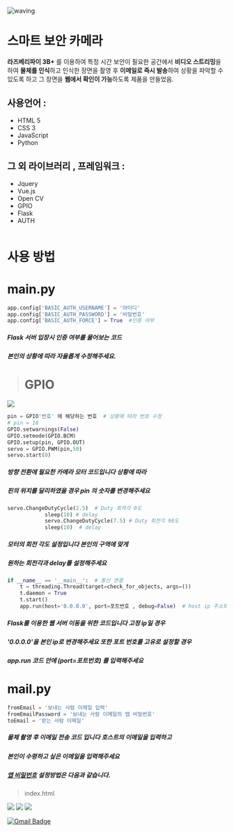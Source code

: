 ![waving](https://capsule-render.vercel.app/api?type=waving&height=200&text=Smart-Security&fontAlign=58&fontAlignY=30&color=gradient)

# 스마트 보안 카메라
 
 **라즈베리파이 3B+** 를 이용하여 특정 시간 보안이 필요한 공간에서 **비디오 스트리밍**을 하여
 **물체를 인식**하고 인식한 장면을 촬영 후 **이메일로 즉시 발송**하여 상황을 파악할 수 있도록 하고
 그 장면을 **웹에서 확인이 가능**하도록 제품을 만들었음.
 
## 사용언어 :
* HTML 5
* CSS 3
* JavaScript
* Python

## 그 외 라이브러리 , 프레임워크 :
* Jquery
* Vue.js
* Open CV
* GPIO
* Flask
* AUTH

<img scr="https://user-images.githubusercontent.com/79081800/114302764-6f564a80-9b05-11eb-9055-6682a97cf69d.jpg">

# 사용 방법

# main.py
```python
app.config['BASIC_AUTH_USERNAME'] = '아이디'
app.config['BASIC_AUTH_PASSWORD'] = '비밀번호'
app.config['BASIC_AUTH_FORCE'] = True  #인증 여부
```
##### Flask 서버 입장시 인증 여부를 물어보는 코드
##### 본인의 상황에 따라 자율롭게 수정해주세요.
> # GPIO

<img src="https://user-images.githubusercontent.com/79081800/116015139-4a201b00-a673-11eb-9822-d424116e3e57.png">


```python
pin = GPIO'번호' 에 해당하는 번호  # 상황에 따라 번호 수정
# pin = 18
GPIO.setwarnings(False)
GPIO.setmode(GPIO.BCM)
GPIO.setup(pin, GPIO.OUT)
servo = GPIO.PWM(pin,50)
servo.start(0) 
```

##### 방향 전환에 필요한 카메라 모터 코드입니다 상황에 따라
##### 핀의 위치를 달리하였을 경우 pin 의 숫자를 변경해주세요

```python
servo.ChangeDutyCycle(2.5)  # Duty 회적각 0도
            sleep(10) # delay
            servo.ChangeDutyCycle(7.5) # Duty 회전각 90도
            sleep(10)  # delay
```

##### 모터의 회전 각도 설정입니다 본인의 구역에 맞게
##### 원하는 회전각과 delay를 설정해주세요

```python
if __name__ == '__main__':  # 통신 연결
    t = threading.Thread(target=check_for_objects, args=())
    t.daemon = True
    t.start()
    app.run(host='0.0.0.0', port=포트번호 , debug=False)  # host ip 주소와 포트번호 변경
```

##### Flask를 이용한 웹 서버 이동을 위한 코드입니다 고정 ip일 경우
##### '0.0.0.0'을 본인 ip로 변경해주세요 또한 포트 번호를 고유로 설정할 경우
##### app.run 코드 안에 (port=포트번호) 를 입력해주세요 

# mail.py
```python
fromEmail = '보내는 사람 이메일 입력'
fromEmailPassword = '보내는 사람 이메일의 앱 비밀번호'
toEmail = '받는 사람 이메일'
```

##### 물체 촬영 후 이메일 전송 코드 입니다 호스트의 이메일을 입력하고
##### 본인이 수령하고 싶은 이메일을 입력해주세요
##### [앱 비밀번호](https://support.google.com/accounts/answer/185833?hl=ko) 설정방법은 다음과 같습니다.

> index.html

<img src="https://user-images.githubusercontent.com/79081800/116017733-5dcf7f80-a67b-11eb-8640-377b644a9485.jpg">
<img src="https://user-images.githubusercontent.com/79081800/116017391-6bd0d080-a67a-11eb-8277-9f2458f22fbd.jpg">
<img src="https://user-images.githubusercontent.com/79081800/116017490-af2b3f00-a67a-11eb-8ca0-26b489f522bf.jpg">


[![Gmail Badge](https://img.shields.io/badge/Gmail-d14836?style=flat-square&logo=Gmail&logoColor=white&link=mailto:snugyun01@gmail.com)](mailto:crsn1111@gmail.com)
